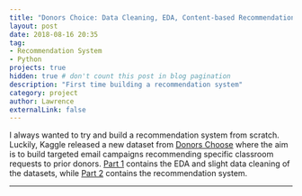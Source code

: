 ```yaml
---
title: "Donors Choice: Data Cleaning, EDA, Content-based Recommendation System"
layout: post
date: 2018-08-16 20:35
tag: 
- Recommendation System
- Python
projects: true
hidden: true # don't count this post in blog pagination
description: "First time building a recommendation system"
category: project
author: Lawrence
externalLink: false
---
```


I always wanted to try and build a recommendation system from scratch. Luckily, Kaggle released a new dataset from [Donors Choose](https://www.donorschoose.org/) where the aim is to build targeted email campaigns recommending specific classroom requests to prior donors. [Part 1](https://lawko698.github.io/docs/EDA%20and%20Data%20Cleaning.html) contains the EDA and slight data cleaning of the datasets, while [Part 2](https://lawko698.github.io/docs/Recommendation%20System.html) contains the recommendation system.

---
